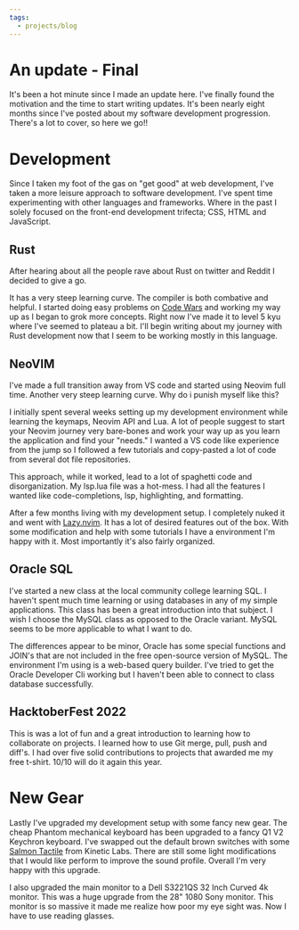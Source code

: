 ```yaml
---
tags:
  - projects/blog
---
```

# An update - Final
It's been a hot minute since I made an update here. I've finally found the motivation and the time to start writing updates. It's been nearly eight months since I've posted about my software development progression. There's a lot to cover, so here we go!!

# Development
Since I taken my foot of the gas on "get good" at web development, I've taken a more leisure approach to software development. I've spent time experimenting with other languages and frameworks. Where in the past I solely focused on the front-end development trifecta; CSS, HTML and JavaScript.

## Rust
After hearing about all the people rave about Rust on twitter and Reddit I decided to give a go. 

It has a very steep learning curve. The compiler is both combative and helpful. I started doing easy problems on [Code Wars](https://www.codewars.com/users/TheShonuff) and working my way up as I began to grok more concepts. Right now I've made it to level 5 kyu where I've seemed to plateau a bit. I'll begin writing about my journey with Rust development now that I seem to be working mostly in this language.

## NeoVIM
I've made a full transition away from VS code and started using Neovim full time. Another very steep learning curve. Why do i punish myself like this?

I initially spent several weeks setting up my development environment while learning the keymaps, Neovim API and Lua. A lot of people suggest to start your Neovim journey very bare-bones and work your way up as you learn the application and find your "needs." I wanted a VS code like experience from the jump so I followed a few tutorials and copy-pasted a lot of code from several dot file repositories. 

This approach, while it worked, lead to a lot of spaghetti code and disorganization. My lsp.lua file was a hot-mess. I had all the features I wanted like code-completions, lsp, highlighting, and formatting.

After a few months living with my development setup. I completely nuked it and went with [Lazy.nvim](https://github.com/folke/lazy.nvim). It has a lot of desired features out of the box. With some modification and help with some tutorials I have a environment I'm happy with it. Most importantly it's also fairly organized.

## Oracle SQL
I've started a new class at the local community college learning SQL. I haven't spent much time learning or using databases in any of my simple applications. This class has been a great introduction into that subject. I wish I choose the MySQL class as opposed to the Oracle variant. MySQL seems to be more applicable to what I want to do. 

The differences appear to be minor, Oracle has some special functions and JOIN's that are not included in the free open-source version of MySQL. The environment I'm using is a web-based query builder. I've tried to get the Oracle Developer Cli working but I haven't been able to connect to class database successfully.

## HacktoberFest 2022
This is was a lot of fun and a great introduction to learning how to collaborate on projects. I learned how to use Git merge, pull, push and diff's. I had over five solid contributions to projects that awarded me my free t-shirt. 10/10 will do it again this year.

# New Gear
Lastly I've upgraded my development setup with some fancy new gear. The cheap Phantom mechanical keyboard has been upgraded to a fancy Q1 V2 Keychron keyboard. I've swapped out the default brown switches with some [Salmon Tactile](https://kineticlabs.com/switches/kinetic/salmons) from Kinetic Labs. There are still some light modifications that I would like perform to improve the sound profile. Overall I'm very happy with this upgrade.

I also upgraded the main monitor to a Dell S3221QS 32 Inch Curved 4k monitor. This was a huge upgrade from the 28" 1080 Sony monitor. This monitor is so massive it made me realize how poor my eye sight was. Now I have to use reading glasses.



